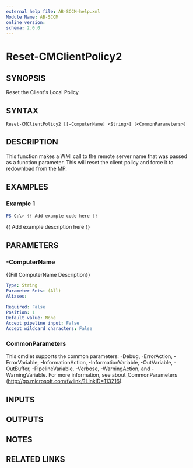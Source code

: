 ```yaml
---
external help file: AB-SCCM-help.xml
Module Name: AB-SCCM
online version:
schema: 2.0.0
---
```


# Reset-CMClientPolicy2

## SYNOPSIS
Reset the Client's Local Policy

## SYNTAX

```
Reset-CMClientPolicy2 [[-ComputerName] <String>] [<CommonParameters>]
```

## DESCRIPTION
This function makes a WMI call to the remote server name that was passed as a
function parameter. 
This will reset the client policy and force it to redownload from the MP.

## EXAMPLES

### Example 1
```powershell
PS C:\> {{ Add example code here }}
```

{{ Add example description here }}

## PARAMETERS

### -ComputerName
{{Fill ComputerName Description}}

```yaml
Type: String
Parameter Sets: (All)
Aliases:

Required: False
Position: 1
Default value: None
Accept pipeline input: False
Accept wildcard characters: False
```

### CommonParameters
This cmdlet supports the common parameters: -Debug, -ErrorAction, -ErrorVariable, -InformationAction, -InformationVariable, -OutVariable, -OutBuffer, -PipelineVariable, -Verbose, -WarningAction, and -WarningVariable.
For more information, see about_CommonParameters (http://go.microsoft.com/fwlink/?LinkID=113216).

## INPUTS

## OUTPUTS

## NOTES

## RELATED LINKS
